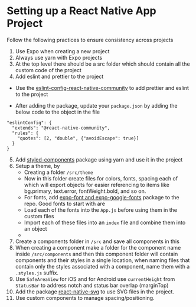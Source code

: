 # Setting up a React Native App Project

Follow the following practices to ensure consistency across projects

1. Use Expo when creating a new project
2. Always use yarn with Expo projects
3. At the top level there should be a src folder which should contain all the custom code of the project
4. Add eslint and prettier to the project

- Use the [eslint-config-react-native-community](https://github.com/facebook/react-native/tree/master/packages/eslint-config-react-native-community) to add prettier and eslint to the project

- After adding the package, update your `package.json` by adding the below code to the object in the file

```
"eslintConfig": {
  "extends": "@react-native-community",
  "rules": {
    "quotes": [2, "double", {"avoidEscape": true}]
  }
}
```

5. Add [styled-components](https://styled-components.com/docs/basics#react-native) package using yarn and use it in the project
6. Setup a theme, by
   - Creating a folder `/src/theme`
   - Now in this folder create files for colors, fonts, spacing each of which will export objects for easier referencing to items like bg.primary, text.error, fontWeight.bold, and so on.
   - For fonts, add [expo-font and expo-google-fonts](https://docs.expo.io/guides/using-custom-fonts/) package to the repo. Good fonts to start with are
   - Load each of the fonts into the `App.js` before using them in the custom files
   - Import each of these files into an `index` file and combine them into an object
   -
7. Create a components folder in `/src` and save all components in this
8. When creating a component make a folder for the component name inside `/src/components` and then this component folder will contain components and their styles in a single location, when naming files that contain only the styles associated with a component, name them with a `.styles.js` suffix.
9. Use `SafeAreaView` for iOS and for Android use `currentHeight` from `StatusBar` to address notch and status bar overlap (marginTop)
10. Add the package [react-native-svg](https://docs.expo.io/guides/using-custom-fonts/) to use SVG files in the project.
11. Use custom components to manage spacing/positioning.
<!-- 12. TODO Add a sample spacing component to the repository for reference -->
